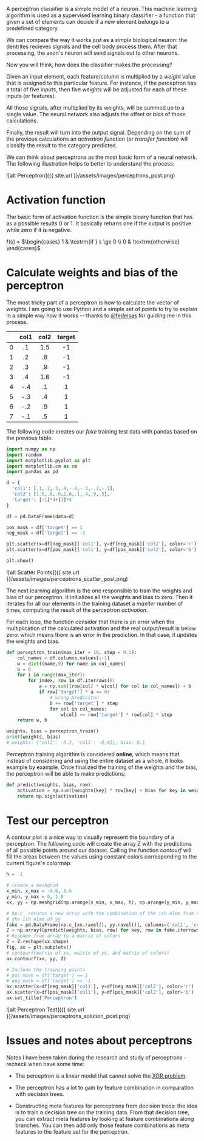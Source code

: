 A perceptron classifier is a simple model of a neuron. This machine learning algorithm is used as a supervised learning binary classifier - a function that given a set of elements can decide if a new element belongs to a predefined category.

We can compare the way it works just as a *simple* biological neuron: the dentrites recieves signals and the cell body process them. After that processing, the axon's neuron will send signals out to other neurons.

Now you will think, how does the classifier makes the processing?

Given an input element, each feature/column is multiplied by a *weight* value that is assigned to this particular feature. For instance, if the perceptron has a total of five inputs, then five weights will be adjusted for each of these inputs (or features).

All those signals, after multiplied by its weights, will be summed up to a single value. The neural network also adjusts the offset or *bias* of those calculations.

Finally, the result will turn into the output signal. Depending on the sum of the previous calculations an *activation function* (or *transfer function*) will classify the result to the category predicted. 

We can think about perceptrons as the most basic form of a neural network. The following illustration helps to better to understand the process:

![alt Perceptron]({{ site.url }}/assets/images/perceptrons_post.png)

# Activation function

The basic form of activation function is the simple binary function that has as a possible results 0 or 1. It basically returns one if the output is positive while zero if it is negative.

f(s) = $\begin{cases} 1 & \textrm{if } s \ge 0 \\ 0 & \textrm{otherwise} \end{cases}$

# Calculate weights and bias of the perceptron

The most tricky part of a perceptron is how to calculate the vector of weights. I am going to use Python and a simple set of points to try to explain in a simple way how it works -- thanks to [@fedeisas](https://twitter.com/fedeisas) for guiding me in this process.

|   | col1 | col2 | target |
|:-:|:----:|:----:|:------:|
| 0 | .1   | 1.5  | -1     |
| 1 | .2   | .8   | -1     |
| 2 | .3   | .9   | -1     |
| 3 | .4   | 1.6  | -1     |
| 4 | -.4  | .1   | 1      |
| 5 | -.3  | .4   | 1      |
| 6 | -.2  | .9   | 1      |
| 7 | -.1  | .5   | 1      |


The following code creates our *fake* training test data with pandas based on the previous table.


```python
import numpy as np
import random
import matplotlib.pyplot as plt
import matplotlib.cm as cm
import pandas as pd

d = {
  'col1': [.1,.2,.3,.4,-.4,-.3,-.2,-.1],
  'col2': [1.5,.8,.9,1.6,.1,.4,.9,.5],
  'target': [-1]*4+[1]*4
}

df = pd.DataFrame(data=d)

pos_mask = df['target'] == 1
neg_mask = df['target'] == -1

plt.scatter(x=df[neg_mask]['col1'], y=df[neg_mask]['col2'], color='r')
plt.scatter(x=df[pos_mask]['col1'], y=df[pos_mask]['col2'], color='b')

plt.show()
```

![alt Scatter Points]({{ site.url }}/assets/images/perceptrons_scatter_post.png)

The next learning algorithm is the one responsible to train the weights and bias of our perceptron. It initializes all the weights and bias to zero. Then it iterates for all our elements in the training dataset a *maxiter* number of times, computing the result of the perceptron *activation*.

For each loop, the function consider that there is an error when the multiplication of the calculated activation and the real output/result is below zero: which means there is an error in the prediction. In that case, it updates the weights and bias.

```python
def perceptron_train(max_iter = 10, step = 0.1):
    col_names = df.columns.values[:-1]
    w = dict((name,0) for name in col_names)
    b = 0
    for i in range(max_iter):
        for index, row in df.iterrows():
            a = np.sum([row[col] * w[col] for col in col_names]) + b
            if row['target'] * a <= 0:
                # wrong prediciton
                b += row['target'] * step
                for col in col_names:
                    w[col] += row['target'] * row[col] * step
    return w, b

weights, bias = perceptron_train()
print(weights, bias)
# weights: {'col2': -0.2, 'col1': -0.43}, bias: 0.1
```

Perceptron training algorithm is considered **online**, which means that instead of considering and using the entire dataset as a whole, it looks example by example. Once finalized the training of the weights and the bias, the perceptron will be able to make predictions:

```python
def predict(weights, bias, row):
    activation = np.sum([weights[key] * row[key] + bias for key in weights.keys()])
    return np.sign(activation)
```

# Test our perceptron

A contour plot is a nice way to visually represent the boundary of a perceptron. The following code will create the array Z with the predictions of all possible points around our dataset. Calling the function *contourf* will fill the areas between the values using constant colors corresponding to the current figure's colormap.

```python
h = .1

# create a meshgrid
x_min, x_max = -0.6, 0.6
y_min, y_max = 0, 1.8
xx, yy = np.meshgrid(np.arange(x_min, x_max, h), np.arange(y_min, y_max, h))

# np.c_ returns a new array with the combination of the ish elem from xx with
# the ish elem of yy
fake = pd.DataFrame(np.c_[xx.ravel(), yy.ravel()], columns=('col1', 'col2'))
Z = np.array([predict(weights, bias, row) for key, row in fake.iterrows()])
# Reshape from array to a matrix of colors
Z = Z.reshape(xx.shape)
fig, ax = plt.subplots()
# contourf(matrix of xs, matrix of ys, and matrix of colors)
ax.contourf(xx, yy, Z)

# Include the training points
# pos_mask = df['target'] == 1
# neg_mask = df['target'] == -1
ax.scatter(x=df[neg_mask]['col1'], y=df[neg_mask]['col2'], color='r')
ax.scatter(x=df[pos_mask]['col1'], y=df[pos_mask]['col2'], color='b')
ax.set_title('Perceptron')
```

![alt Perceptron Test]({{ site.url }}/assets/images/perceptrons_solution_post.png)

# Issues and notes about perceptrons

Notes I have been taken during the research and study of perceptrons - recheck when have some time:

- The perceptron is a linear model that cannot solve the [XOR problem](http://toritris.weebly.com/perceptron-5-xor-how--why-neurons-work-together.html).

- The perceptron has a lot to gain by feature combination in comparation with decision trees.

- Constructing meta features for perceptrons from decision trees: the idea is to train a decision tree on the training data. From that decision tree, you can extract meta features by looking at feature combinations along branches. You can then add only those feature combinations as meta features to the feature set for the perceptron.

